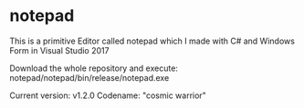 # notepad
This is a primitive Editor called notepad which I made with
C# and Windows Form in Visual Studio 2017

Download the whole repository and execute:
notepad/notepad/bin/release/notepad.exe

Current version: v1.2.0
Codename: "cosmic warrior"
